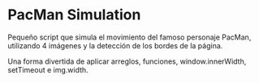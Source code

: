 # PacMan Simulation

Pequeño script que simula el movimiento del famoso personaje PacMan, utilizando 4 imágenes y la detección de los bordes de la página.

Una forma divertida de aplicar arreglos, funciones, window.innerWidth, setTimeout e img.width.
